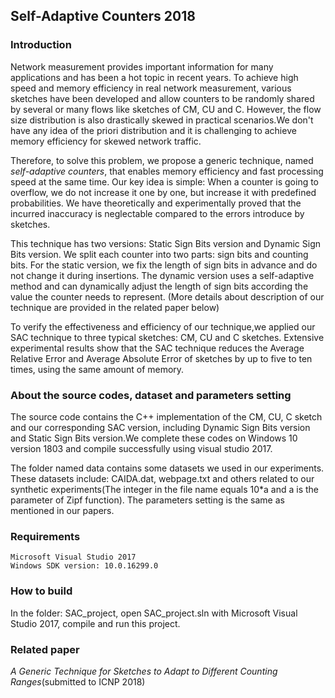 ## Self-Adaptive Counters 2018
### Introduction

Network measurement provides important information for many applications and has been a hot topic in recent years. To achieve high speed and memory efficiency in real network measurement, various sketches have been developed and allow counters to be randomly shared  by several or many flows like sketches of CM, CU and C. However, the flow size distribution is also drastically skewed in practical scenarios.We don't have any idea of the priori distribution and it is challenging to achieve memory efficiency for skewed network traffic.

Therefore, to solve this problem, we propose a generic technique, named *self-adaptive counters*, that enables memory efficiency and fast processing speed at the same time. Our key idea is simple: When  a counter  is  going  to  overflow,  we do not increase it one by one, but increase it with predefined probabilities. We have theoretically and experimentally proved that the incurred inaccuracy is neglectable compared to the errors introduce by sketches.

This technique has two versions: Static Sign Bits version and Dynamic Sign Bits version. We split each counter into two parts: sign bits and counting bits. For the static version, we fix the length of sign bits in advance and do not change it during insertions. The dynamic version uses a self-adaptive method and can dynamically adjust the length of sign bits according the value the counter needs to represent. (More details about description of our technique are provided in the related paper below)

To verify the effectiveness and efficiency of our technique,we applied our SAC technique to three typical sketches: CM, CU and C sketches. Extensive experimental results show that the SAC technique reduces the Average Relative Error and Average Absolute Error of sketches by up to five to ten times, using the same amount of memory.

### About the source codes,  dataset and parameters setting
The source code contains the C++ implementation of the CM, CU, C  sketch and our corresponding SAC version, including Dynamic Sign Bits version and Static Sign Bits version.We complete these codes on Windows 10 version 1803 and compile successfully using visual studio 2017.

The folder named data contains some datasets we used in our experiments. These datasets include: CAIDA.dat, webpage.txt and others  related to our synthetic experiments(The integer in the file name equals 10*a and a is the parameter of Zipf function). The parameters setting is the same as mentioned in our papers.


### Requirements

```
Microsoft Visual Studio 2017 
Windows SDK version: 10.0.16299.0
```

### How to build

In the folder: SAC_project, open SAC_project.sln with Microsoft Visual Studio 2017, compile and  run this project. 

### Related paper
*A Generic Technique for Sketches to Adapt to Different Counting Ranges*(submitted to ICNP 2018)
